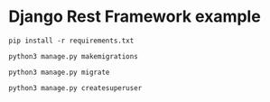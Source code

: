 # Django Rest Framework example

``` 
pip install -r requirements.txt
```
```
python3 manage.py makemigrations 
```

``` 
python3 manage.py migrate 
```
```  
python3 manage.py createsuperuser
```
 
 
 
